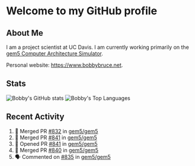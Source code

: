 # Welcome to my GitHub profile

## About Me

I am a project scientist at UC Davis. I am currently working primarily on the [gem5 Computer Architecture Simulator](https://github.com/gem5).

Personal website: <https://www.bobbybruce.net>.

## Stats

![Bobby's GitHub stats](https://github-readme-stats.vercel.app/api?username=bobbyrbruce&show_icons=true&theme=responsive&include_all_commits=true&count_private=true&show=reviews&disable_animations=true)
![Bobby's Top Languages ](https://github-readme-stats.vercel.app/api/top-langs/?username=bobbyrbruce&layout=compact&theme=responsive&count_private=true&langs_count=10&disable_animations=true)

## Recent Activity

<!--START_SECTION:activity-->
1. 🎉 Merged PR [#832](https://github.com/gem5/gem5/pull/832) in [gem5/gem5](https://github.com/gem5/gem5)
2. 🎉 Merged PR [#841](https://github.com/gem5/gem5/pull/841) in [gem5/gem5](https://github.com/gem5/gem5)
3. 💪 Opened PR [#841](https://github.com/gem5/gem5/pull/841) in [gem5/gem5](https://github.com/gem5/gem5)
4. 🎉 Merged PR [#840](https://github.com/gem5/gem5/pull/840) in [gem5/gem5](https://github.com/gem5/gem5)
5. 🗣 Commented on [#835](https://github.com/gem5/gem5/pull/835#issuecomment-1922506392) in [gem5/gem5](https://github.com/gem5/gem5)
<!--END_SECTION:activity-->
